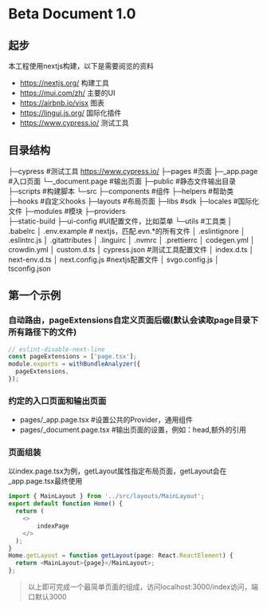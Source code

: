# Beta Document 1.0

## 起步
本工程使用nextjs构建，以下是需要阅览的资料
* https://nextjs.org/ 构建工具
* https://mui.com/zh/ 主要的UI 
* https://airbnb.io/visx 图表
* https://lingui.js.org/ 国际化插件
* https://www.cypress.io/ 测试工具

## 目录结构
├─cypress   #测试工具 https://www.cypress.io/ 
├─pages #页面 
    ├─_app.page  #入口页面 
    └─_document.page  #输出页面 
├─public  #静态文件输出目录 
├─scripts  #构建脚本 
└─src 
    ├─components  #组件 
    ├─helpers  #帮助类 
    ├─hooks  #自定义hooks 
    ├─layouts  #布局页面 
    ├─libs  #sdk 
    ├─locales  #国际化文件 
    ├─modules  #模块 
    ├─providers  
    ├─static-build 
    ├─ui-config  #UI配置文件，比如菜单 
    └─utils  #工具类 
│  .babelrc 
│  .env.example # nextjs，匹配.evn.*的所有文件 
│  .eslintignore 
│  .eslintrc.js 
│  .gitattributes 
│  .linguirc 
│  .nvmrc 
│  .prettierrc 
│  codegen.yml 
│  crowdin.yml 
│  custom.d.ts 
│  cypress.json  #测试工具配置文件 
│  index.d.ts 
│  next-env.d.ts 
│  next.config.js #nextjs配置文件 
│  svgo.config.js 
│  tsconfig.json 
## 第一个示例

### 自动路由，pageExtensions自定义页面后缀(默认会读取page目录下所有路径下的文件)
``` javascript
// eslint-disable-next-line
const pageExtensions = ['page.tsx'];
module.exports = withBundleAnalyzer({
  pageExtensions,
});
```

### 约定的入口页面和输出页面
* pages/_app.page.tsx #设置公共的Provider，通用组件
* pages/_document.page.tsx #输出页面的设置，例如：head,额外的引用

### 页面组装
以index.page.tsx为例，getLayout属性指定布局页面，getLayout会在_app.page.tsx最终使用
``` javascript
import { MainLayout } from '../src/layouts/MainLayout';
export default function Home() {
  return (
    <>
        indexPage
    </>
  );
}
Home.getLayout = function getLayout(page: React.ReactElement) {
  return <MainLayout>{page}</MainLayout>;
};
```
> 以上即可完成一个最简单页面的组成，访问localhost:3000/index访问，端口默认3000
